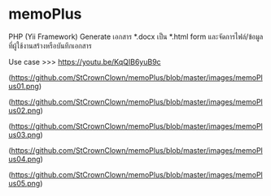 ﻿# memoPlus
PHP (Yii Framework) Generate เอกสาร *.docx เป็น *.html form และจัดการไฟล์/ข้อมูล ที่ผู้ใช้งานสร้างหรือบันทึกเอกสาร

Use case >>> https://youtu.be/KqQIB6yuB9c

(https://github.com/StCrownClown/memoPlus/blob/master/images/memoPlus01.png)

(https://github.com/StCrownClown/memoPlus/blob/master/images/memoPlus02.png)

(https://github.com/StCrownClown/memoPlus/blob/master/images/memoPlus03.png)

(https://github.com/StCrownClown/memoPlus/blob/master/images/memoPlus04.png)

(https://github.com/StCrownClown/memoPlus/blob/master/images/memoPlus05.png)
